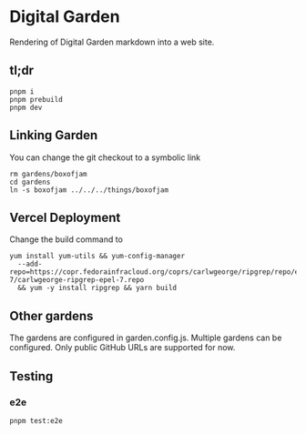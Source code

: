 # Digital Garden

Rendering of Digital Garden markdown into a web site.

## tl;dr

    pnpm i
    pnpm prebuild
    pnpm dev

## Linking Garden

You can change the git checkout to a symbolic link

    rm gardens/boxofjam
    cd gardens
    ln -s boxofjam ../../../things/boxofjam

## Vercel Deployment

Change the build command to

    yum install yum-utils && yum-config-manager
      --add-repo=https://copr.fedorainfracloud.org/coprs/carlwgeorge/ripgrep/repo/epel-7/carlwgeorge-ripgrep-epel-7.repo
      && yum -y install ripgrep && yarn build

## Other gardens

The gardens are configured in garden.config.js. Multiple gardens can be
configured. Only public GitHub URLs are supported for now.

## Testing

### e2e

    pnpm test:e2e
